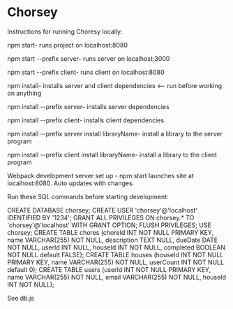 # Chorsey

Instructions for running Choresy locally:

npm start- runs project on localhost:8080

npm start --prefix server- runs server on localhost:3000

npm start --prefix client- runs client on localhost:8080


npm install- installs server and client dependencies <-- run before working on anything

npm install --prefix server- installs server dependencies

npm install --prefix client- installs client dependencies


npm install --prefix server install libraryName- install a library to the server program

npm install --prefix client install libraryName- install a library to the client program


Webpack development server set up - npm start launches site at localhost:8080. Auto updates with changes.

Run these SQL commands before starting development:

CREATE DATABASE chorsey;
CREATE USER 'chorsey'@'localhost' IDENTIFIED BY '1234';
GRANT ALL PRIVILEGES ON chorsey.* TO 'chorsey'@'localhost' WITH GRANT OPTION;
FLUSH PRIVILEGES;
USE chorsey;
CREATE TABLE chores (choreId INT NOT NULL PRIMARY KEY, name VARCHAR(255) NOT NULL, description TEXT NULL, dueDate DATE NOT NULL, userId INT NULL, houseId INT NOT NULL, completed BOOLEAN NOT NULL default FALSE);
CREATE TABLE houses (houseId INT NOT NULL PRIMARY KEY, name VARCHAR(255) NOT NULL, userCount INT NOT NULL default 0);
CREATE TABLE users (userId INT NOT NULL PRIMARY KEY, name VARCHAR(255) NOT NULL, email VARCHAR(255) NOT NULL, houseId INT NOT NULL);

See db.js

